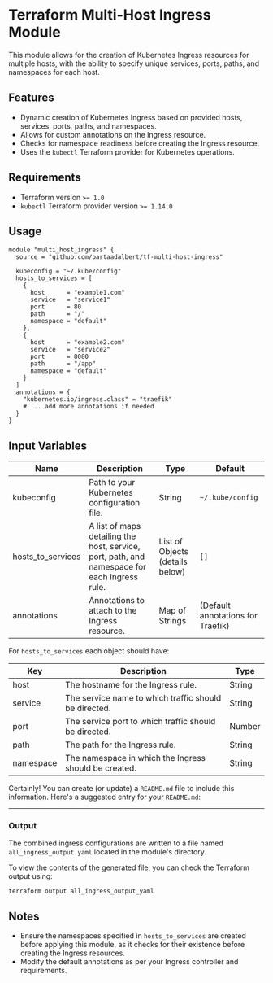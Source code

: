 # Terraform Multi-Host Ingress Module

This module allows for the creation of Kubernetes Ingress resources for multiple hosts, with the ability to specify unique services, ports, paths, and namespaces for each host.

## Features

- Dynamic creation of Kubernetes Ingress based on provided hosts, services, ports, paths, and namespaces.
- Allows for custom annotations on the Ingress resource.
- Checks for namespace readiness before creating the Ingress resource.
- Uses the `kubectl` Terraform provider for Kubernetes operations.

## Requirements

- Terraform version `>= 1.0`
- `kubectl` Terraform provider version `>= 1.14.0`

## Usage

```hcl
module "multi_host_ingress" {
  source = "github.com/bartaadalbert/tf-multi-host-ingress"

  kubeconfig = "~/.kube/config"
  hosts_to_services = [
    {
      host      = "example1.com"
      service   = "service1"
      port      = 80
      path      = "/"
      namespace = "default"
    },
    {
      host      = "example2.com"
      service   = "service2"
      port      = 8080
      path      = "/app"
      namespace = "default"
    }
  ]
  annotations = {
    "kubernetes.io/ingress.class" = "traefik"
    # ... add more annotations if needed
  }
}
```

## Input Variables

| Name               | Description                                                                                                              | Type                                   | Default                           |
|--------------------|--------------------------------------------------------------------------------------------------------------------------|----------------------------------------|-----------------------------------|
| kubeconfig         | Path to your Kubernetes configuration file.                                                                              | String                                 | `~/.kube/config`                  |
| hosts_to_services  | A list of maps detailing the host, service, port, path, and namespace for each Ingress rule.                             | List of Objects (details below)        | `[]`                              |
| annotations        | Annotations to attach to the Ingress resource.                                                                           | Map of Strings                         | (Default annotations for Traefik) |

For `hosts_to_services` each object should have:

| Key       | Description                                                                  | Type     |
|-----------|------------------------------------------------------------------------------|----------|
| host      | The hostname for the Ingress rule.                                          | String   |
| service   | The service name to which traffic should be directed.                        | String   |
| port      | The service port to which traffic should be directed.                        | Number   |
| path      | The path for the Ingress rule.                                              | String   |
| namespace | The namespace in which the Ingress should be created.                        | String   |

Certainly! You can create (or update) a `README.md` file to include this information. Here's a suggested entry for your `README.md`:

---


### Output

The combined ingress configurations are written to a file named `all_ingress_output.yaml` located in the module's directory.

To view the contents of the generated file, you can check the Terraform output using:

```
terraform output all_ingress_output_yaml
```


## Notes

- Ensure the namespaces specified in `hosts_to_services` are created before applying this module, as it checks for their existence before creating the Ingress resources.
- Modify the default annotations as per your Ingress controller and requirements.


